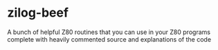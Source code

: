 # zilog-beef
A bunch of helpful Z80 routines that you can use in your Z80 programs complete with heavily commented source and explanations of the code

